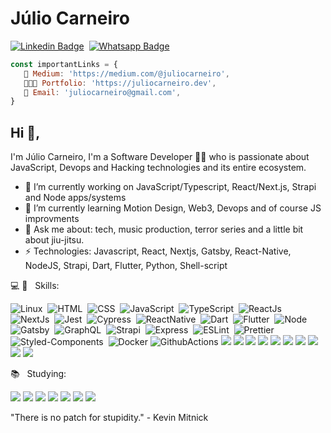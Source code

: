 # Júlio Carneiro

[![Linkedin Badge](https://img.shields.io/badge/-LinkedIn-0077B5?style=for-the-badge&logo=Linkedin&logoColor=white&link=https://www.linkedin.com/in/juliocarneiro)](https://www.linkedin.com/in/juliocarneiro/)&nbsp;
[![Whatsapp Badge](https://img.shields.io/badge/-Whatsapp-2DB540?style=for-the-badge&labelColor=whatsapp&logo=whatsapp&logoColor=white&link=https://api.whatsapp.com/send?phone=5511953121823&text=Olá%20Júlio!%20Vi%20seu%20perfil%20no%20Github%20e%20gostaria%20de%20entrar%20em%20contato%20com%20você)](https://api.whatsapp.com/send?phone=5511953121823&text=Olá%20Júlio!%20Vi%20seu%20perfil%20no%20Github%20e%20gostaria%20de%20entrar%20em%20contato%20com%20você)&nbsp;

```js
const importantLinks = {
   📒 Medium: 'https://medium.com/@juliocarneiro', 
   👨🏻‍💻 Portfolio: 'https://juliocarneiro.dev',
   👋 Email: 'juliocarneiro@gmail.com',
}
```

## Hi 👋,

I'm Júlio Carneiro, I'm a Software Developer 👨‍💻 who is passionate about JavaScript, Devops and Hacking technologies and its entire ecosystem.

- 🔭 I’m currently working on JavaScript/Typescript, React/Next.js, Strapi and Node apps/systems
- 🌱 I’m currently learning Motion Design, Web3, Devops and of course JS improvments
- 💬 Ask me about: tech, music production, terror series and a little bit about jiu-jitsu.
- ⚡ Technologies: Javascript, React, Nextjs, Gatsby, React-Native, NodeJS, Strapi, Dart, Flutter, Python, Shell-script


💻 📱 &nbsp; Skills: <br/>

![Linux](https://img.shields.io/badge/-Linux-EA5E5E?style=for-the-badge&logoColor=fff&logo=linux)&nbsp;
![HTML](https://img.shields.io/badge/-HTML-E44D25?style=for-the-badge&logoColor=fff&logo=html5)&nbsp;
![CSS](https://img.shields.io/badge/-CSS-254DE6?style=for-the-badge&logoColor=fff&logo=css3)&nbsp;
![JavaScript](https://img.shields.io/badge/JavaScript-F7DF1E?style=for-the-badge&logo=javascript&logoColor=black)&nbsp;
![TypeScript](https://img.shields.io/badge/typescript%20-%23007acc.svg?&style=for-the-badge&logo=typescript&logoColor=white)&nbsp;
![ReactJs](https://img.shields.io/badge/-React.js-18BCEE?style=for-the-badge&logoColor=fff&logo=react)&nbsp;
![NextJs](https://img.shields.io/badge/next.js-000000?style=for-the-badge&logo=next.js&logoColor=white)&nbsp;
![Jest](https://img.shields.io/badge/Jest-cdcdcd?style=for-the-badge&logo=jest&logoColor=red&color=yellow)&nbsp;
![Cypress](https://img.shields.io/badge/-Cypress-EA5E5E?style=for-the-badge&logoColor=fff&logo=cypress)&nbsp;
![ReactNative](https://img.shields.io/badge/React_Native-20232A?style=for-the-badge&logo=react&logoColor=61DAFB)&nbsp;
![Dart](https://img.shields.io/badge/-Dart-18BCEE?style=for-the-badge&logoColor=fff&logo=dart)&nbsp;
![Flutter](https://img.shields.io/badge/-Flutter-18BCEE?style=for-the-badge&logoColor=fff&logo=flutter)&nbsp;
![Node](https://img.shields.io/badge/Node.js-43853D?style=for-the-badge&logo=node.js&logoColor=white)&nbsp;
![Gatsby](https://img.shields.io/badge/-Gatsby-643195?style=for-the-badge&logoColor=fff&logo=gatsby)&nbsp;
![GraphQL](https://img.shields.io/badge/-GraphQL-E034A7?style=for-the-badge&logoColor=fff&logo=graphql)&nbsp;
![Strapi](https://img.shields.io/badge/-Strapi-18BCEE?style=for-the-badge&logoColor=fff&logo=strapi)&nbsp;
![Express](https://img.shields.io/badge/-Express-18BCEE?style=for-the-badge&logoColor=fff&logo=express)&nbsp;
![ESLint](https://img.shields.io/badge/-ESLint-4B32C3?style=for-the-badge&logoColor=fff&logo=eslint)&nbsp;
![Prettier](https://img.shields.io/badge/-Prettier-EA5E5E?style=for-the-badge&logoColor=fff&logo=prettier)&nbsp;
![Styled-Components](https://img.shields.io/badge/styled--components-DB7093?style=for-the-badge&logo=styled-components&logoColor=white)&nbsp;
![Docker](https://img.shields.io/badge/Docker-2CA5E0?style=for-the-badge&logo=docker&logoColor=white)
![GithubActions](https://img.shields.io/badge/Github-Actions-61dafb?style=for-the-badge&logo=github&logoColor=white&color=282c34)
![](https://img.shields.io/badge/Babel-61dafb?style=for-the-badge&logo=babel&logoColor=yellow&color=282c34)
![](https://img.shields.io/badge/Webpack-61dafb?style=for-the-badge&logo=webpack&logoColor=61dafb&color=282c34)
![](https://img.shields.io/badge/Postman-FF6C37?style=for-the-badge&logo=Postman&logoColor=white)
![](https://img.shields.io/badge/Git-F05032?style=for-the-badge&logo=git&logoColor=white)
![](https://img.shields.io/badge/firebase-ffca28?style=for-the-badge&logo=firebase&logoColor=white)
![](https://img.shields.io/badge/Heroku-430098?style=for-the-badge&logo=heroku&logoColor=white)
![](https://img.shields.io/badge/Netlify-00C7B7?style=for-the-badge&logo=netlify&logoColor=white)
![](https://img.shields.io/badge/Material--UI-0081CB?style=for-the-badge&logo=material-ui&logoColor=white)
![](https://img.shields.io/badge/Redux-593D88?style=for-the-badge&logo=redux&logoColor=white)
![](https://img.shields.io/badge/Snyk-000000?style=for-the-badge&logo=snyk&logoColor=white)

📚 &nbsp; Studying: <br/>

![](https://img.shields.io/badge/Terraform-623CE4?style=for-the-badge&logo=terraform&logoColor=white)
![](https://img.shields.io/badge/Ansible-EE0000?style=for-the-badge&logo=ansible&logoColor=white)
![](https://img.shields.io/badge/OWASP-000000?style=for-the-badge&logo=owasp&logoColor=white)
![](https://img.shields.io/badge/SonarQube-4E9BCD?style=for-the-badge&logo=sonarqube&logoColor=white)
![](https://img.shields.io/badge/Amazon_AWS-232F3E?style=for-the-badge&logo=amazon-aws&logoColor=white)
![](https://img.shields.io/badge/Python-14354C?style=for-the-badge&logo=python&logoColor=white)
![](https://img.shields.io/badge/-Arduino-EA5E5E?style=for-the-badge&logoColor=fff&logo=arduino)
<br />

"There is no patch for stupidity." - Kevin Mitnick
